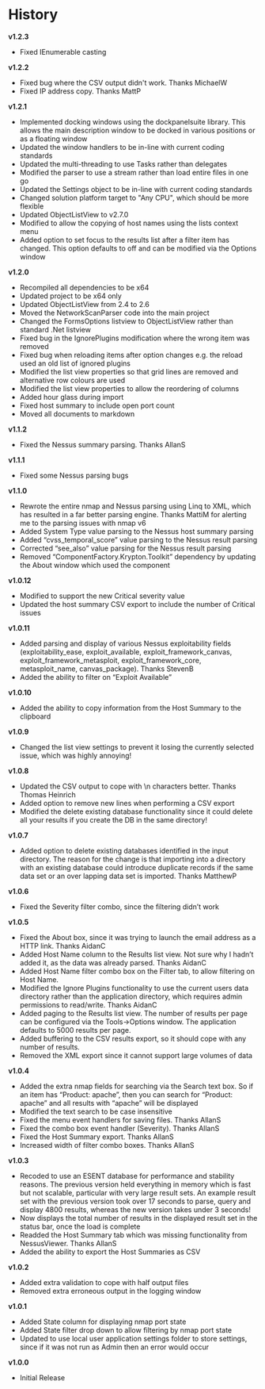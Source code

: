 # History #

**v1.2.3**

- Fixed IEnumerable casting

**v1.2.2**

- Fixed bug where the CSV output didn't work. Thanks MichaelW
- Fixed IP address copy. Thanks MattP

**v1.2.1**

- Implemented docking windows using the dockpanelsuite library. This allows the main description window to be docked in various positions or as a floating window
- Updated the window handlers to be in-line with current coding standards
- Updated the multi-threading to use Tasks rather than delegates
- Modified the parser to use a stream rather than load entire files in one go
- Updated the Settings object to be in-line with current coding standards
- Changed solution platform target to "Any CPU", which should be more flexible
- Updated ObjectListView to v2.7.0
- Modified to allow the copying of host names using the lists context menu
- Added option to set focus to the results list after a filter item has changed. This option defaults to off and can be modified via the Options window

**v1.2.0**

- Recompiled all dependencies to be x64
- Updated project to be x64 only
- Updated ObjectListView from 2.4 to 2.6
- Moved the NetworkScanParser code into the main project
- Changed the FormsOptions listview to ObjectListView rather than standard .Net listview
- Fixed bug in the IgnorePlugins modification where the wrong item was removed
- Fixed bug when reloading items after option changes e.g. the reload used an old list of ignored plugins
- Modified the list view properties so that grid lines are removed and alternative row colours are used
- Modified the list view properties to allow the reordering of columns
- Added hour glass during import
- Fixed host summary to include open port count
- Moved all documents to markdown

**v1.1.2**

- Fixed the Nessus summary parsing. Thanks AllanS

**v1.1.1**

- Fixed some Nessus parsing bugs

**v1.1.0**

- Rewrote the entire nmap and Nessus parsing using Linq to XML, which has resulted in a far better parsing engine. Thanks MattiM for alerting me to the parsing issues with nmap v6
- Added System Type value parsing to the Nessus host summary parsing 
- Added “cvss_temporal_score” value parsing to the Nessus result parsing
- Corrected “see_also” value parsing for the Nessus result parsing
- Removed “ComponentFactory.Krypton.Toolkit” dependency by updating the About window which used the component

**v1.0.12**

- Modified to support the new Critical severity value
- Updated the host summary CSV export to include the number of Critical issues

**v1.0.11**

- Added parsing and display of various Nessus exploitability fields (exploitability_ease, exploit_available, exploit_framework_canvas, exploit_framework_metasploit, exploit_framework_core, metasploit_name, canvas_package). Thanks StevenB
- Added the ability to filter on “Exploit Available”

**v1.0.10**

- Added the ability to copy information from the Host Summary to the clipboard

**v1.0.9**

- Changed the list view settings to prevent it losing the currently selected issue, which was highly annoying!

**v1.0.8**

- Updated the CSV output to cope with \n characters better. Thanks Thomas Heinrich
- Added option to remove new lines when performing a CSV export
- Modified the delete existing database functionality since it could delete all your results if you create the DB in the same directory!

**v1.0.7**

- Added option to delete existing databases identified in the input directory. The reason for the change is that importing into a directory with an existing database could introduce duplicate records if the same data set or an over lapping data set is imported. Thanks MatthewP

**v1.0.6**

- Fixed the Severity filter combo, since the filtering didn’t work

**v1.0.5**

- Fixed the About box, since it was trying to launch the email address as a HTTP link. Thanks AidanC
- Added Host Name column to the Results list view. Not sure why I hadn’t added it, as the data was already parsed. Thanks AidanC
- Added Host Name filter combo box on the Filter tab, to allow filtering on Host Name.
- Modified the Ignore Plugins functionality to use the current users data directory rather than the application directory, which requires admin permissions to read/write. Thanks AidanC
- Added paging to the Results list view. The number of results per page can be configured via the Tools->Options window. The application defaults to 5000 results per page. 
- Added buffering to the CSV results export, so it should cope with any number of results. 
- Removed the XML export since it cannot support large volumes of data

**v1.0.4**

- Added the extra nmap fields for searching via the Search text box. So if an item has “Product: apache”, then you can search for “Product: apache” and all results with “apache” will be displayed
- Modified the text search to be case insensitive
- Fixed the menu event handlers for saving files. Thanks AllanS
- Fixed the combo box event handler (Severity). Thanks AllanS
- Fixed the Host Summary export. Thanks AllanS
- Increased width of filter combo boxes. Thanks AllanS

**v1.0.3**

- Recoded to use an ESENT database for performance and stability reasons. The previous version held everything in memory which is fast but not scalable, particular with very large result sets. An example result set with the previous version took over 17 seconds to parse, query and display 4800 results, whereas the new version takes under 3 seconds!
- Now displays the total number of results in the displayed result set in the status bar, once the load is complete
- Readded the Host Summary tab which was missing functionality from NessusViewer. Thanks AllanS
- Added the ability to export the Host Summaries as CSV

**v1.0.2**

- Added extra validation to cope with half output files
- Removed extra erroneous output in the logging window

**v1.0.1**

- Added State column for displaying nmap port state
- Added State filter drop down to allow filtering by nmap port state
- Updated to use local user application settings folder to store settings, since if it was not run as Admin then an error would occur

**v1.0.0**

- Initial Release
